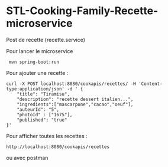 # STL-Cooking-Family-Recette-microservice

Post de recette (recette.service) 


Pour lancer le microservice 

```
 mvn spring-boot:run
```

Pour ajouter une recette :

```
curl -X POST localhost:8080/cookapis/recettes/ -H 'Content-type:application/json' -d ' {
    "title": "Tiramisu",
    "description": "recette dessert italien...",
    "ingredients":["mascarpone","cacao","oeuf"],
    "auteurId": "5",
    "photoId" : ["1675"],
    "published": "true"
}'

```

Pour afficher toutes les recettes :

```
http://localhost:8080/cookapis/recettes
```

ou avec postman

